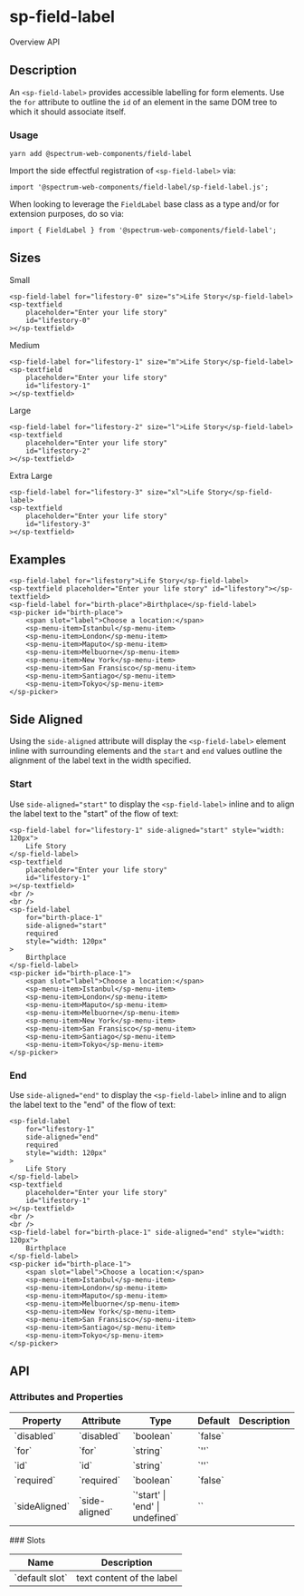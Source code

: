 # sp-field-label
Overview API
## Description
An `<sp-field-label>` provides accessible labelling for form elements. Use the `for` attribute to outline the `id` of an element in the same DOM tree to which it should associate itself.
### Usage
    
    yarn add @spectrum-web-components/field-label
    
Import the side effectful registration of `<sp-field-label>` via:
    
    import '@spectrum-web-components/field-label/sp-field-label.js';
    
When looking to leverage the `FieldLabel` base class as a type and/or for extension purposes, do so via:
    
    import { FieldLabel } from '@spectrum-web-components/field-label';
    
## Sizes
Small
    
    <sp-field-label for="lifestory-0" size="s">Life Story</sp-field-label>
    <sp-textfield
        placeholder="Enter your life story"
        id="lifestory-0"
    ></sp-textfield>
Medium
    
    <sp-field-label for="lifestory-1" size="m">Life Story</sp-field-label>
    <sp-textfield
        placeholder="Enter your life story"
        id="lifestory-1"
    ></sp-textfield>
Large
    
    <sp-field-label for="lifestory-2" size="l">Life Story</sp-field-label>
    <sp-textfield
        placeholder="Enter your life story"
        id="lifestory-2"
    ></sp-textfield>
Extra Large
    
    <sp-field-label for="lifestory-3" size="xl">Life Story</sp-field-label>
    <sp-textfield
        placeholder="Enter your life story"
        id="lifestory-3"
    ></sp-textfield>
## Examples
    
    <sp-field-label for="lifestory">Life Story</sp-field-label>
    <sp-textfield placeholder="Enter your life story" id="lifestory"></sp-textfield>
    <sp-field-label for="birth-place">Birthplace</sp-field-label>
    <sp-picker id="birth-place">
        <span slot="label">Choose a location:</span>
        <sp-menu-item>Istanbul</sp-menu-item>
        <sp-menu-item>London</sp-menu-item>
        <sp-menu-item>Maputo</sp-menu-item>
        <sp-menu-item>Melbuorne</sp-menu-item>
        <sp-menu-item>New York</sp-menu-item>
        <sp-menu-item>San Fransisco</sp-menu-item>
        <sp-menu-item>Santiago</sp-menu-item>
        <sp-menu-item>Tokyo</sp-menu-item>
    </sp-picker>
## Side Aligned
Using the `side-aligned` attribute will display the `<sp-field-label>` element inline with surrounding elements and the `start` and `end` values outline the alignment of the label text in the width specified.
### Start
Use `side-aligned="start"` to display the `<sp-field-label>` inline and to align the label text to the "start" of the flow of text:
    
    <sp-field-label for="lifestory-1" side-aligned="start" style="width: 120px">
        Life Story
    </sp-field-label>
    <sp-textfield
        placeholder="Enter your life story"
        id="lifestory-1"
    ></sp-textfield>
    <br />
    <br />
    <sp-field-label
        for="birth-place-1"
        side-aligned="start"
        required
        style="width: 120px"
    >
        Birthplace
    </sp-field-label>
    <sp-picker id="birth-place-1">
        <span slot="label">Choose a location:</span>
        <sp-menu-item>Istanbul</sp-menu-item>
        <sp-menu-item>London</sp-menu-item>
        <sp-menu-item>Maputo</sp-menu-item>
        <sp-menu-item>Melbuorne</sp-menu-item>
        <sp-menu-item>New York</sp-menu-item>
        <sp-menu-item>San Fransisco</sp-menu-item>
        <sp-menu-item>Santiago</sp-menu-item>
        <sp-menu-item>Tokyo</sp-menu-item>
    </sp-picker>
### End
Use `side-aligned="end"` to display the `<sp-field-label>` inline and to align the label text to the "end" of the flow of text:
    
    <sp-field-label
        for="lifestory-1"
        side-aligned="end"
        required
        style="width: 120px"
    >
        Life Story
    </sp-field-label>
    <sp-textfield
        placeholder="Enter your life story"
        id="lifestory-1"
    ></sp-textfield>
    <br />
    <br />
    <sp-field-label for="birth-place-1" side-aligned="end" style="width: 120px">
        Birthplace
    </sp-field-label>
    <sp-picker id="birth-place-1">
        <span slot="label">Choose a location:</span>
        <sp-menu-item>Istanbul</sp-menu-item>
        <sp-menu-item>London</sp-menu-item>
        <sp-menu-item>Maputo</sp-menu-item>
        <sp-menu-item>Melbuorne</sp-menu-item>
        <sp-menu-item>New York</sp-menu-item>
        <sp-menu-item>San Fransisco</sp-menu-item>
        <sp-menu-item>Santiago</sp-menu-item>
        <sp-menu-item>Tokyo</sp-menu-item>
    </sp-picker>
## API
### Attributes and Properties
<table>
  <thead>
    <tr>
      <th>Property</th>
      <th>Attribute</th>
      <th>Type</th>
      <th>Default</th>
      <th>Description</th>
    </tr>
  </thead>
  <tbody>
    <tr>
      <td>`disabled`</td>
      <td>`disabled`</td>
      <td>`boolean`</td>
      <td>`false`</td>
      <td></td>
    </tr>
    <tr>
      <td>`for`</td>
      <td>`for`</td>
      <td>`string`</td>
      <td>`''`</td>
      <td></td>
    </tr>
    <tr>
      <td>`id`</td>
      <td>`id`</td>
      <td>`string`</td>
      <td>`''`</td>
      <td></td>
    </tr>
    <tr>
      <td>`required`</td>
      <td>`required`</td>
      <td>`boolean`</td>
      <td>`false`</td>
      <td></td>
    </tr>
    <tr>
      <td>`sideAligned`</td>
      <td>`side-aligned`</td>
      <td>`'start' | 'end' | undefined`</td>
      <td>``</td>
      <td></td>
    </tr>
  </tbody>
</table>
### Slots
<table>
  <thead>
    <tr>
      <th>Name</th>
      <th>Description</th>
    </tr>
  </thead>
  <tbody>
    <tr>
      <td>`default slot`</td>
      <td>text content of the label</td>
    </tr>
  </tbody>
</table>
